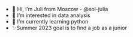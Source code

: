 
- 👋 Hi, I’m Juli from Moscow - @sol-julia
- 👀 I’m interested in data analysis
- 🌱 I’m currently learning python
- ✨Summer 2023 goal is to find a job as a junior

<!---
sol-julia/sol-julia is a ✨ special ✨ repository because its `README.md` (this file) appears on your GitHub profile.
You can click the Preview link to take a look at your changes.
--->

